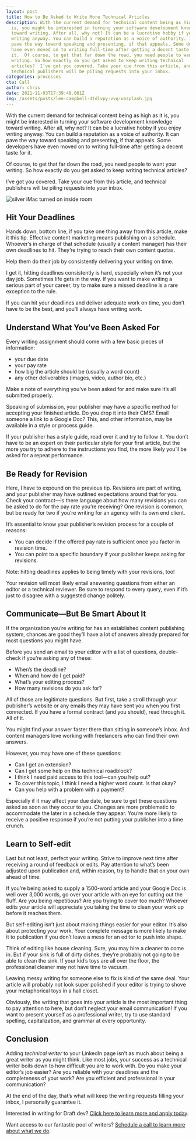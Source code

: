 ```yaml
---
layout: post
title: How to Be Asked to Write More Technical Articles
description: With the current demand for technical content being as high as it
  is, you might be interested in turning your software development knowledge
  toward writing. After all, why not? It can be a lucrative hobby if you enjoy
  writing anyway. You can build a reputation as a voice of authority. It can
  pave the way toward speaking and presenting, if that appeals. Some developers
  have even moved on to writing full-time after getting a decent taste for
  it.  Of course, to get that far down the road, you need people to want your
  writing. So how exactly do you get asked to keep writing technical
  articles?  I’ve got you covered. Take your cue from this article, and
  technical publishers will be piling requests into your inbox.
categories: processes
cta: Call
author: chris
date: 2021-11-03T17:39:48.081Z
img: /assets/posts/lee-campbell-dtdlvpy-vvq-unsplash.jpg
---
```

With the current demand for technical content being as high as it is, you might be interested in turning your software development knowledge toward writing. After all, why not? It can be a lucrative hobby if you enjoy writing anyway. You can build a reputation as a voice of authority. It can pave the way toward speaking and presenting, if that appeals. Some developers have even moved on to writing full-time after getting a decent taste for it.

Of course, to get that far down the road, you need people to want your writing. So how exactly do you get asked to keep writing technical articles?

I’ve got you covered. Take your cue from this article, and technical publishers will be piling requests into your inbox.

![silver iMac turned on inside room](https://images.unsplash.com/photo-1467232004584-a241de8bcf5d?ixlib=rb-1.2.1&ixid=MnwxMjA3fDB8MHxwaG90by1wYWdlfHx8fGVufDB8fHx8&auto=format&fit=crop&w=1000&q=80)

## Hit Your Deadlines

Hands down, bottom line, if you take one thing away from this article, make it this tip. Effective content marketing means publishing on a schedule. Whoever’s in charge of that schedule (usually a content manager) has their own deadlines to hit. They’re trying to reach their own content quotas.

Help them do their job by consistently delivering your writing on time.

I get it, hitting deadlines consistently is hard, especially when it’s not your day job. Sometimes life gets in the way. If you want to make writing a serious part of your career, try to make sure a missed deadline is a rare exception to the rule.

If you can hit your deadlines and deliver adequate work on time, you don’t have to be the best, and you’ll always have writing work.

## Understand What You’ve Been Asked For

Every writing assignment should come with a few basic pieces of information:
* your due date
* your pay rate
* how big the article should be (usually a word count)
* any other deliverables (images, video, author bio, etc.)

Make a note of everything you’ve been asked for and make sure it’s all submitted properly.

Speaking of submission, your publisher may have a specific method for accepting your finished article. Do you drop it into their CMS? Email someone a link to a Google Doc? This, and other information, may be available in a style or process guide.

If your publisher has a style guide, read over it and try to follow it. You don’t have to be an expert on their particular style for your first article, but the more you try to adhere to the instructions you find, the more likely you’ll be asked for a repeat performance.

## Be Ready for Revision

Here, I have to expound on the previous tip. Revisions are part of writing, and your publisher may have outlined expectations around that for you. Check your contract—is there language about how many revisions you can be asked to do for the pay rate you’re receiving? One revision is common, but be ready for two if you’re writing for an agency with its own end client.

It’s essential to know your publisher’s revision process for a couple of reasons:
* You can decide if the offered pay rate is sufficient once you factor in revision time.
* You can point to a specific boundary if your publisher keeps asking for revisions.

Note: hitting deadlines applies to being timely with your revisions, too!

Your revision will most likely entail answering questions from either an editor or a technical reviewer. Be sure to respond to every query, even if it’s just to disagree with a suggested change politely.

## Communicate—But Be Smart About It

If the organization you’re writing for has an established content publishing system, chances are good they’ll have a lot of answers already prepared for most questions you might have. 

Before you send an email to your editor with a list of questions, double-check if you’re asking any of these:
* When’s the deadline?
* When and how do I get paid?
* What’s your editing process?
* How many revisions do you ask for?

All of those are legitimate questions. But first, take a stroll through your publisher’s website or any emails they may have sent you when you first connected. If you have a formal contract (and you should), read through it. All of it.

You might find your answer faster there than sitting in someone’s inbox. And content managers love working with freelancers who can find their own answers.

However, you may have one of these questions:
* Can I get an extension?
* Can I get some help on this technical roadblock?
* I think I need paid access to this tool—can you help out?
* To cover this topic, I think I need a higher word count. Is that okay?
* Can you help with a problem with a payment?

Especially if it may affect your due date, be sure to get these questions asked as soon as they occur to you. Changes are more problematic to accommodate the later in a schedule they appear. You’re more likely to receive a positive response if you’re not putting your publisher into a time crunch.

## Learn to Self-edit

Last but not least, perfect your writing. Strive to improve next time after receiving a round of feedback or edits. Pay attention to what’s been adjusted upon publication and, within reason, try to handle that on your own ahead of time.

If you’re being asked to supply a 1500-word article and your Google Doc is well over 3,000 words, go over your article with an eye for cutting out the fluff. Are you being repetitious? Are you trying to cover too much? Whoever edits your article will appreciate you taking the time to clean your work up before it reaches them.

But self-editing isn’t just about making things easier for your editor. It’s also about protecting your work. Your complete message is more likely to make it to publication if you don’t leave a mess for an editor to push into shape.

Think of editing like house cleaning. Sure, you may hire a cleaner to come in. But if your sink is full of dirty dishes, they’re probably not going to be able to clean the sink. If your kid’s toys are all over the floor, the professional cleaner may not have time to vacuum.

Leaving messy writing for someone else to fix is kind of the same deal. Your article will probably not look super polished if your editor is trying to shove your metaphorical toys in a hall closet.

Obviously, the writing that goes into your article is the most important thing to pay attention to here, but don’t neglect your email communication! If you want to present yourself as a professional writer, try to use standard spelling, capitalization, and grammar at every opportunity.

## Conclusion

Adding *technical writer* to your LinkedIn page isn’t as much about being a great writer as you might think. Like most jobs, your success as a technical writer boils down to how difficult you are to work with. Do you make your editor’s job easier? Are you reliable with your deadlines and the completeness of your work? Are you efficient and professional in your communication?

At the end of the day, that’s what will keep the writing requests filling your inbox, I personally guarantee it.

Interested in writing for Draft.dev? [Click here to learn more and apply today](https://draft.dev/write).

Want access to our fantastic pool of writers? [Schedule a call to learn more about what we do](https://draft.dev/call).
